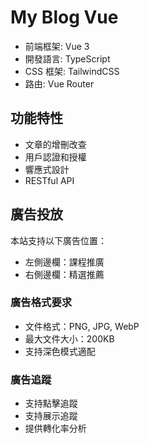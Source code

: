 # My Blog Vue

- 前端框架: Vue 3
- 開發語言: TypeScript
- CSS 框架: TailwindCSS
- 路由: Vue Router

## 功能特性

- 文章的增刪改查
- 用戶認證和授權
- 響應式設計
- RESTful API

## 廣告投放

本站支持以下廣告位置：

- 左側邊欄：課程推廣
- 右側邊欄：精選推薦

### 廣告格式要求

- 文件格式：PNG, JPG, WebP
- 最大文件大小：200KB
- 支持深色模式適配

### 廣告追蹤

- 支持點擊追蹤
- 支持展示追蹤
- 提供轉化率分析